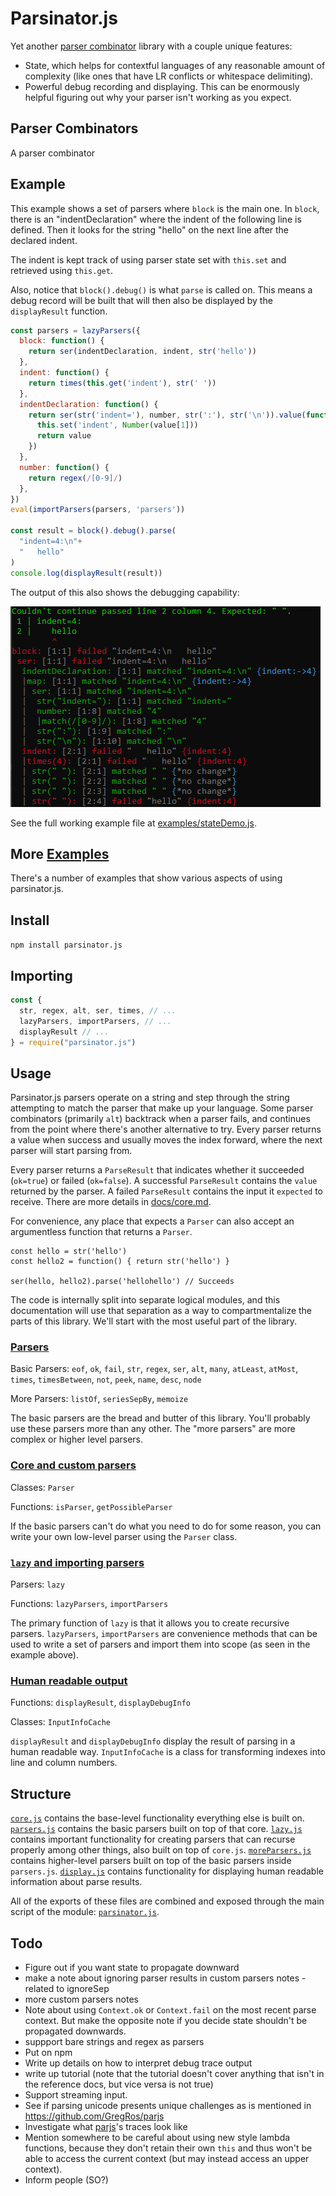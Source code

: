 # Parsinator.js

Yet another [parser combinator](http://en.wikipedia.org/wiki/Parser_combinator) library with a couple unique features:

* State, which helps for contextful languages of any reasonable amount of complexity (like ones that have LR conflicts or whitespace delimiting).
* Powerful debug recording and displaying. This can be enormously helpful figuring out why your parser isn't working as you expect.

## Parser Combinators

A parser combinator 

## Example

This example shows a set of parsers where `block` is the main one. In `block`, there is an "indentDeclaration" where the indent of the following line is defined. Then it looks for the string "hello" on the next line after the declared indent.

The indent is kept track of using parser state set with `this.set` and retrieved using `this.get`.

Also, notice that `block().debug()` is what `parse` is called on. This means a debug record will be built that will then also be displayed by the `displayResult` function.

```javascript
const parsers = lazyParsers({
  block: function() {
    return ser(indentDeclaration, indent, str('hello'))
  },
  indent: function() {
    return times(this.get('indent'), str(' '))
  },
  indentDeclaration: function() {
    return ser(str('indent='), number, str(':'), str('\n')).value(function(value) {
      this.set('indent', Number(value[1]))
      return value
    })
  },
  number: function() {
    return regex(/[0-9]/)
  },
})
eval(importParsers(parsers, 'parsers'))

const result = block().debug().parse(
  "indent=4:\n"+
  "   hello"
)
console.log(displayResult(result))
```

The output of this also shows the debugging capability:

![fail-debug](fail-debug.png)

See the full working example file at [examples/stateDemo.js](examples/stateDemo.js).

## More [Examples](examples)

There's a number of examples that show various aspects of using parsinator.js. 

## Install

`npm install parsinator.js`

## Importing

```javascript
const {
  str, regex, alt, ser, times, // ...
  lazyParsers, importParsers, // ...
  displayResult // ...
} = require("parsinator.js")
```

## Usage

Parsinator.js parsers operate on a string and step through the string attempting to match the parser that make up your language. Some parser combinators (primarily `alt`) backtrack when a parser fails, and continues from the point where there's another alternative to try. Every parser returns a value when success and usually moves the index forward, where the next parser will start parsing from. 

Every parser returns a `ParseResult` that indicates whether it succeeded (`ok=true`) or failed (`ok=false`). A successful `ParseResult` contains the `value` returned by the parser. A failed `ParseResult` contains the input it `expected` to receive. There are more details in [docs/core.md](docs/core.md).

For convenience, any place that expects a `Parser` can also accept an argumentless function that returns a `Parser`.

```
const hello = str('hello')
const hello2 = function() { return str('hello') }

ser(hello, hello2).parse('hellohello') // Succeeds
```



The code is internally split into separate logical modules, and this documentation will use that separation as a way to compartmentalize the parts of this library. We'll start with the most useful part of the library.

### [Parsers](docs/parsers.md)

Basic Parsers: `eof`, `ok`, `fail`, `str`, `regex`, `ser`, `alt`, `many`, `atLeast`, `atMost`, `times`, `timesBetween`, `not`, `peek`, `name`, `desc`, `node`

More Parsers: `listOf`, `seriesSepBy`, `memoize`

The basic parsers are the bread and butter of this library. You'll probably use these parsers more than any other. The "more parsers" are more complex or higher level parsers. 

### [Core and custom parsers](docs/core.md)

Classes: `Parser`

Functions: `isParser`, `getPossibleParser`

If the basic parsers can't do what you need to do for some reason, you can write your own low-level parser using the `Parser` class.

### [`lazy` and importing parsers](docs/lazy.md)

Parsers: `lazy`

Functions: `lazyParsers`, `importParsers`

The primary function of `lazy` is that it allows you to create recursive parsers. `lazyParsers`, `importParsers` are convenience methods that can be used to write a set of parsers and import them into scope (as seen in the example above).

### [Human readable output](docs/display.md)

Functions: `displayResult`, `displayDebugInfo`

Classes: `InputInfoCache`

`displayResult` and `displayDebugInfo` display the result of parsing in a human readable way. `InputInfoCache` is a class for transforming indexes into line and column numbers.

## Structure

[`core.js`](src/core.js) contains the base-level functionality everything else is built on. [`parsers.js`](src/parsers.js) contains the basic parsers built on top of that core. [`lazy.js`](src/lazy.js) contains important functionality for creating parsers that can recurse properly among other things, also built on top of `core.js`. [`moreParsers.js`](src/moreParsers.js) contains higher-level parsers built on top of the basic parsers inside `parsers.js`. [`display.js`](src/display.js) contains functionality for displaying human readable information about parse results.

All of the exports of these files are combined and exposed through the main script of the module:
[`parsinator.js`](parsinator.js).


## Todo
* Figure out if you want state to propagate downward
* make a note about ignoring parser results in custom parsers notes - related to ignoreSep
* more custom parsers notes
 * Note about using `Context.ok` or `Context.fail` on the most recent parse context. But make the opposite note if you decide state shouldn't be propagated downwards.
* suppport bare strings and regex as parsers
* Put on npm
* Write up details on how to interpret debug trace output
* write up tutorial (note that the tutorial doesn't cover anything that isn't in the reference docs, but vice versa is not true)
* Support streaming input.
* See if parsing unicode presents unique challenges as is mentioned in https://github.com/GregRos/parjs
* Investigate what [parjs](https://github.com/GregRos/parjs)'s traces look like
* Mention somewhere to be careful about using new style lambda functions, because they don't retain their own `this` and thus won't be able to access the current context (but may instead access an upper context).
* Inform people (SO?)
